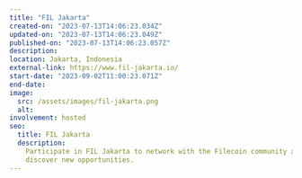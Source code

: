 ```yaml
---
title: "FIL Jakarta"
created-on: "2023-07-13T14:06:23.034Z"
updated-on: "2023-07-13T14:06:23.049Z"
published-on: "2023-07-13T14:06:23.057Z"
description:
location: Jakarta, Indonesia
external-link: https://www.fil-jakarta.io/
start-date: "2023-09-02T11:00:23.071Z"
end-date:
image:
  src: /assets/images/fil-jakarta.png
  alt:
involvement: hosted
seo:
  title: FIL Jakarta
  description:
    Participate in FIL Jakarta to network with the Filecoin community and
    discover new opportunities.
---
```


